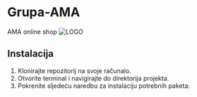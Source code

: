 # Grupa-AMA
AMA online shop
![LOGO](https://i.pinimg.com/750x/be/41/0b/be410b401e7f9189feeee681ef976991.jpg)

## Instalacija

1. Klonirajte repozitorij na svoje računalo.
2. Otvorite terminal i navigirajte do direktorija projekta.
3. Pokrenite sljedeću naredbu za instalaciju potrebnih paketa:
